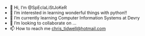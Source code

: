 - 👋 Hi, I’m @SpEcIaLiStJoKeR
- 👀 I’m interested in learning wonderful things with python!!
- 🌱 I’m currently learning Computer Information Systems at Devry
- 💞️ I’m looking to collaborate on ...
- 📫 How to reach me chris_tidwell@hotmail.com

<!---
SpEcIaLiStJoKeR/SpEcIaLiStJoKeR is a ✨ special ✨ repository because its `README.md` (this file) appears on your GitHub profile.
You can click the Preview link to take a look at your changes.
--->
